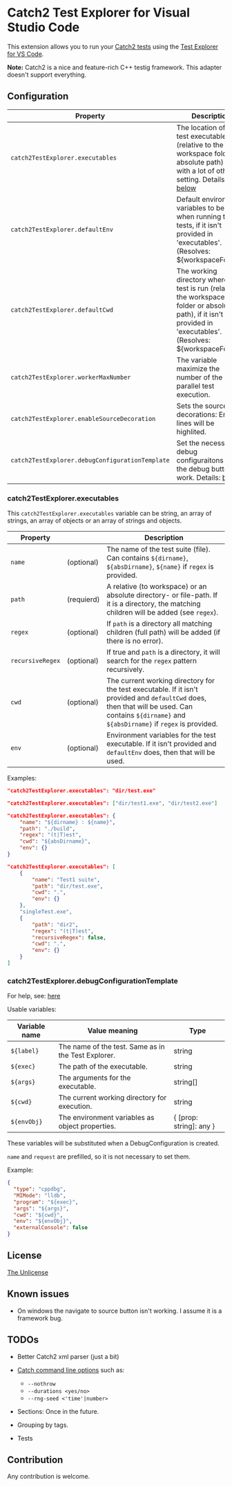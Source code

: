 # Catch2 Test Explorer for Visual Studio Code

This extension allows you to run your [Catch2 tests](https://github.com/catchorg/Catch2) using the
[Test Explorer for VS Code](https://marketplace.visualstudio.com/items?itemName=hbenl.vscode-test-explorer).

**Note:** Catch2 is a nice and feature-rich C++ testig framework.
This adapter doesn't support everything.

## Configuration

| Property                                        | Description                                                                                                                                                                  |
| ----------------------------------------------- | ---------------------------------------------------------------------------------------------------------------------------------------------------------------------------- |
| `catch2TestExplorer.executables`                | The location of your test executables (relative to the workspace folder or absolute path) and with a lot of other setting. Details: [below](#catch2TestExplorer.executables) |
| `catch2TestExplorer.defaultEnv`                 | Default environment variables to be set when running the tests, if it isn't provided in 'executables'. (Resolves: ${workspaceFolder})                                        |
| `catch2TestExplorer.defaultCwd`                 | The working directory where the test is run (relative to the workspace folder or absolue path), if it isn't provided in 'executables'. (Resolves: ${workspaceFolder})        |
| `catch2TestExplorer.workerMaxNumber`            | The variable maximize the number of the parallel test execution.                                                                                                             |
| `catch2TestExplorer.enableSourceDecoration`     | Sets the source code decorations: Errored lines will be highlited.                                                                                                           |
| `catch2TestExplorer.debugConfigurationTemplate` | Set the necessary debug configuraitons and the debug button will work. Details: [below](#catch2TestExplorer.debugConfigurationTemplate)                                      |

### catch2TestExplorer.executables

This `catch2TestExplorer.executables` variable can be string, an array of strings, an array of objects or an array of strings and objects.

| Property         |            | Description                                                                                                                                                                                      |
| ---------------- | ---------- | ------------------------------------------------------------------------------------------------------------------------------------------------------------------------------------------------ |
| `name`           | (optional) | The name of the test suite (file). Can contains `${dirname}`, `${absDirname}`, `${name}` if `regex` is provided.                                                                                 |
| `path`           | (requierd) | A relative (to workspace) or an absolute directory- or file-path. If it is a directory, the matching children will be added (see `regex`).                                                       |
| `regex`          | (optional) | If `path` is a directory all matching children (full path) will be added (if there is no error).                                                                                                 |
| `recursiveRegex` | (optional) | If true and `path` is a directory, it will search for the `regex` pattern recursively.                                                                                                           |
| `cwd`            | (optional) | The current working directory for the test executable. If it isn't provided and `defaultCwd` does, then that will be used. Can contains `${dirname}` and `${absDirname}` if `regex` is provided. |
| `env`            | (optional) | Environment variables for the test executable. If it isn't provided and `defaultEnv` does, then that will be used.                                                                               |

Examples:

```json
"catch2TestExplorer.executables": "dir/test.exe"
```

```json
"catch2TestExplorer.executables": ["dir/test1.exe", "dir/test2.exe"]
```

```json
"catch2TestExplorer.executables": {
	"name": "${dirname} : ${name}",
	"path": "./build",
	"regex": "(t|T)est",
	"cwd": "${absDirname}",
	"env": {}
}
```

```json
"catch2TestExplorer.executables": [
	{
		"name": "Test1 suite",
		"path": "dir/test.exe",
		"cwd": ".",
		"env": {}
	},
	"singleTest.exe",
	{
		"path": "dir2",
		"regex": "(t|T)est",
		"recursiveRegex": false,
		"cwd": ".",
		"env": {}
	}
]
```

### catch2TestExplorer.debugConfigurationTemplate

For help, see: [here](https://code.visualstudio.com/docs/editor/debugging#_launch-configurations)

Usable variables:

| Variable name | Value meaning                                       | Type                    |
| ------------- | --------------------------------------------------- | ----------------------- |
| `${label}`    | The name of the test. Same as in the Test Explorer. | string                  |
| `${exec}`     | The path of the executable.                         | string                  |
| `${args}`     | The arguments for the executable.                   | string[]                |
| `${cwd}`      | The current working directory for execution.        | string                  |
| `${envObj}`   | The environment variables as object properties.     | { [prop: string]: any } |

These variables will be substituted when a DebugConfiguration is created.

`name` and `request` are prefilled, so it is not necessary to set them.

Example:

```json
{
  "type": "cppdbg",
  "MIMode": "lldb",
  "program": "${exec}",
  "args": "${args}",
  "cwd": "${cwd}",
  "env": "${envObj}",
  "externalConsole": false
}
```

## License

[The Unlicense](https://choosealicense.com/licenses/unlicense/)

## Known issues

- On windows the navigate to source button isn't working. I assume it is a framework bug.

## TODOs

- Better Catch2 xml parser (just a bit)
- [Catch command line options](https://github.com/catchorg/Catch2/blob/master/docs/command-line.md#specifying-which-tests-to-run) such as:

  - `--nothrow`
  - `--durations <yes/no>`
  - `--rng-seed <'time'|number>`

- Sections: Once in the future.
- Grouping by tags.
- Tests

## Contribution

Any contribution is welcome.
